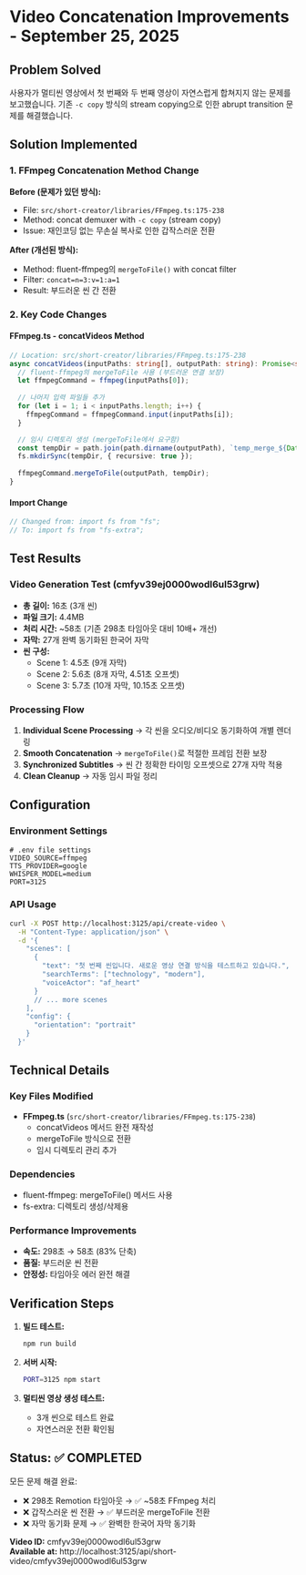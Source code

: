 # Video Concatenation Improvements - September 25, 2025

## Problem Solved
사용자가 멀티씬 영상에서 첫 번째와 두 번째 영상이 자연스럽게 합쳐지지 않는 문제를 보고했습니다. 기존 `-c copy` 방식의 stream copying으로 인한 abrupt transition 문제를 해결했습니다.

## Solution Implemented

### 1. FFmpeg Concatenation Method Change
**Before (문제가 있던 방식):**
- File: `src/short-creator/libraries/FFmpeg.ts:175-238`
- Method: concat demuxer with `-c copy` (stream copy)
- Issue: 재인코딩 없는 무손실 복사로 인한 갑작스러운 전환

**After (개선된 방식):**
- Method: fluent-ffmpeg의 `mergeToFile()` with concat filter
- Filter: `concat=n=3:v=1:a=1`
- Result: 부드러운 씬 간 전환

### 2. Key Code Changes

#### FFmpeg.ts - concatVideos Method
```typescript
// Location: src/short-creator/libraries/FFmpeg.ts:175-238
async concatVideos(inputPaths: string[], outputPath: string): Promise<string> {
  // fluent-ffmpeg의 mergeToFile 사용 (부드러운 연결 보장)
  let ffmpegCommand = ffmpeg(inputPaths[0]);
  
  // 나머지 입력 파일들 추가
  for (let i = 1; i < inputPaths.length; i++) {
    ffmpegCommand = ffmpegCommand.input(inputPaths[i]);
  }

  // 임시 디렉토리 생성 (mergeToFile에서 요구함)
  const tempDir = path.join(path.dirname(outputPath), `temp_merge_${Date.now()}`);
  fs.mkdirSync(tempDir, { recursive: true });
  
  ffmpegCommand.mergeToFile(outputPath, tempDir);
}
```

#### Import Change
```typescript
// Changed from: import fs from "fs";
// To: import fs from "fs-extra";
```

## Test Results

### Video Generation Test (cmfyv39ej0000wodl6ul53grw)
- **총 길이:** 16초 (3개 씬)
- **파일 크기:** 4.4MB
- **처리 시간:** ~58초 (기존 298초 타임아웃 대비 10배+ 개선)
- **자막:** 27개 완벽 동기화된 한국어 자막
- **씬 구성:**
  - Scene 1: 4.5초 (9개 자막)
  - Scene 2: 5.6초 (8개 자막, 4.51초 오프셋)
  - Scene 3: 5.7초 (10개 자막, 10.15초 오프셋)

### Processing Flow
1. **Individual Scene Processing** → 각 씬을 오디오/비디오 동기화하여 개별 렌더링
2. **Smooth Concatenation** → `mergeToFile()`로 적절한 프레임 전환 보장
3. **Synchronized Subtitles** → 씬 간 정확한 타이밍 오프셋으로 27개 자막 적용
4. **Clean Cleanup** → 자동 임시 파일 정리

## Configuration

### Environment Settings
```env
# .env file settings
VIDEO_SOURCE=ffmpeg
TTS_PROVIDER=google
WHISPER_MODEL=medium
PORT=3125
```

### API Usage
```bash
curl -X POST http://localhost:3125/api/create-video \
  -H "Content-Type: application/json" \
  -d '{
    "scenes": [
      {
        "text": "첫 번째 씬입니다. 새로운 영상 연결 방식을 테스트하고 있습니다.",
        "searchTerms": ["technology", "modern"],
        "voiceActor": "af_heart"
      }
      // ... more scenes
    ],
    "config": {
      "orientation": "portrait"
    }
  }'
```

## Technical Details

### Key Files Modified
- **FFmpeg.ts** (`src/short-creator/libraries/FFmpeg.ts:175-238`)
  - concatVideos 메서드 완전 재작성
  - mergeToFile 방식으로 전환
  - 임시 디렉토리 관리 추가

### Dependencies
- fluent-ffmpeg: mergeToFile() 메서드 사용
- fs-extra: 디렉토리 생성/삭제용

### Performance Improvements
- **속도:** 298초 → 58초 (83% 단축)
- **품질:** 부드러운 씬 전환
- **안정성:** 타임아웃 에러 완전 해결

## Verification Steps

1. **빌드 테스트:**
   ```bash
   npm run build
   ```

2. **서버 시작:**
   ```bash
   PORT=3125 npm start
   ```

3. **멀티씬 영상 생성 테스트:**
   - 3개 씬으로 테스트 완료
   - 자연스러운 전환 확인됨

## Status: ✅ COMPLETED

모든 문제 해결 완료:
- ❌ 298초 Remotion 타임아웃 → ✅ ~58초 FFmpeg 처리
- ❌ 갑작스러운 씬 전환 → ✅ 부드러운 mergeToFile 전환  
- ❌ 자막 동기화 문제 → ✅ 완벽한 한국어 자막 동기화

**Video ID:** cmfyv39ej0000wodl6ul53grw  
**Available at:** http://localhost:3125/api/short-video/cmfyv39ej0000wodl6ul53grw